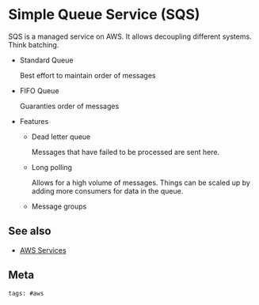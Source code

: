 # Simple Queue Service (SQS)

SQS is a managed service on AWS. It allows decoupling different systems. Think
batching.

- Standard Queue

  Best effort to maintain order of messages

- FIFO Queue

  Guaranties order of messages

- Features

  - Dead letter queue

    Messages that have failed to be processed are sent here.

  - Long polling

    Allows for a high volume of messages. Things can be scaled up by adding more
    consumers for data in the queue.

  - Message groups

## See also

- [AWS Services](../391)

## Meta

    tags: #aws
